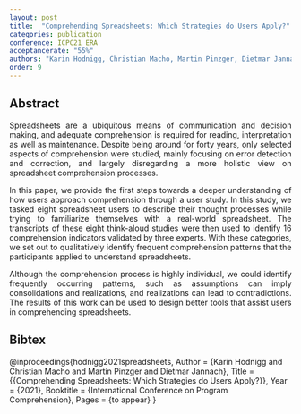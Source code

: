 ```yaml
---
layout: post
title:  "Comprehending Spreadsheets: Which Strategies do Users Apply?"
categories: publication
conference: ICPC21 ERA 
acceptancerate: "55%"
authors: "Karin Hodnigg, Christian Macho, Martin Pinzger, Dietmar Jannach"
order: 9
---
```

<h2>Abstract</h2>
<div style="text-align:justify">Spreadsheets are a ubiquitous means of communication and decision making, and adequate comprehension is required for reading, interpretation as well as maintenance. Despite being around for forty years, only selected aspects of comprehension were studied, mainly focusing on error detection and correction, and largely disregarding a more holistic view on spreadsheet comprehension processes.

In this paper, we provide the first steps towards a deeper understanding of how users approach comprehension through a user study. In this study, we tasked eight spreadsheet users to describe their thought processes while trying to familiarize themselves with a real-world spreadsheet. The transcripts of these eight think-aloud studies were then used to identify 16 comprehension indicators validated by three experts. With these categories, we set out to qualitatively identify frequent comprehension patterns that the participants applied to understand spreadsheets.

Although the comprehension process is highly individual, we could identify frequently occurring patterns, such as assumptions can imply consolidations and realizations, and realizations can lead to contradictions.
The results of this work can be used to design better tools that assist users in comprehending spreadsheets.</div>
<!-- 
<h2>Tools and Data</h2>
<div>
<a href="{{ site.url }}/preprints/ExtractingBuildChangesWithBuildDiff.pdf" target="_blank">Preprint</a>, 
<a href="{{ site.url }}/preprints/differ-maven-differ-0.0.6.jar" target="_blank">Executeable</a>, 
<a href="{{ site.url }}/preprints/BuildChangeTaxonomy.pdf" target="_blank">Build Change Taxonomy</a>, 
<a href="{{ site.url }}/preprints/evaluationP1.xls" target="_blank">Evaluation 1</a>,
<a href="{{ site.url }}/preprints/evaluationP2.xls" target="_blank">Evaluation 2</a>

</div>
 -->
<h2>Bibtex</h2>
@inproceedings{hodnigg2021spreadsheets,
  Author = {Karin Hodnigg and Christian Macho and Martin Pinzger and Dietmar Jannach},
  Title = {{Comprehending Spreadsheets: Which Strategies do Users Apply?}},
  Year = {2021},
  Booktitle = {International Conference on Program Comprehension},
  Pages = {to appear}
}
